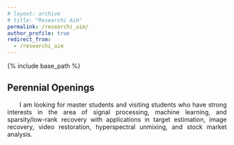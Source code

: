 ```yaml
---
# layout: archive
# title: "Researchi Aim"
permalink: /researchi_aim/
author_profile: true
redirect_from:
  - /researchi_aim
---
```

{% include base_path %}

Perennial Openings
----------

<head>
   <style>
      .indent {
        text-align: justify;
        hyphens: auto;
        text-indent: 2em; 
      }
      .no-indent {
        text-align: justify;
        hyphens: auto;
        text-indent: 0; 
      }
   </style>
</head>
  
<body>
<p class="indent">
I am looking for master students and visiting students who have strong interests in the area of signal processing, machine learning, and sparsity/low-rank recovery with applications in target estimation, image recovery, video restoration, hyperspectral unmixing, and stock market analysis.
</p>

</body>









